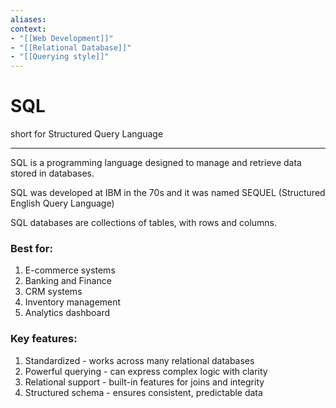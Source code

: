 ```yaml
---
aliases:
context:
- "[[Web Development]]"
- "[[Relational Database]]"
- "[[Querying style]]"
---
```


# SQL

short for Structured Query Language

---
SQL is a programming language designed to manage and retrieve data stored in databases.

SQL was developed at IBM in the 70s and it was named SEQUEL (Structured English Query Language)

SQL databases are collections of tables, with rows and columns.

### Best for:
1. E-commerce systems
2. Banking and Finance
3. CRM systems
4. Inventory management
5. Analytics dashboard

### Key features:
1. Standardized - works across many relational databases
2. Powerful querying - can express complex logic with clarity
3. Relational support - built-in features for joins and integrity
4. Structured schema - ensures consistent, predictable data